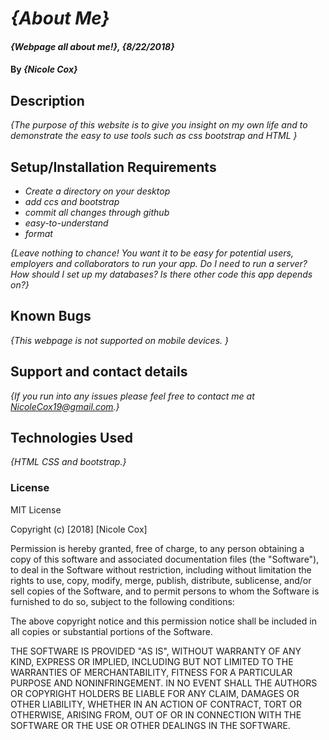 # _{About Me}_

#### _{Webpage all about me!}, {8/22/2018}_

#### By _**{Nicole Cox}**_

## Description

_{The purpose of this website is to give you insight on my own life and to demonstrate the easy to use tools such as css bootstrap and HTML }_

## Setup/Installation Requirements

* _Create a directory on your desktop_
* _add ccs and bootstrap_
* _commit all changes through github_
* _easy-to-understand_
* _format_

_{Leave nothing to chance! You want it to be easy for potential users, employers and collaborators to run your app. Do I need to run a server? How should I set up my databases? Is there other code this app depends on?}_

## Known Bugs

_{This webpage is not supported on mobile devices. }_

## Support and contact details

_{If you run into any issues please feel free to contact me at NicoleCox19@gmail.com.}_

## Technologies Used

_{HTML CSS and bootstrap.}_

### License
MIT License

Copyright (c) [2018] [Nicole Cox]

Permission is hereby granted, free of charge, to any person obtaining a copy
of this software and associated documentation files (the "Software"), to deal
in the Software without restriction, including without limitation the rights
to use, copy, modify, merge, publish, distribute, sublicense, and/or sell
copies of the Software, and to permit persons to whom the Software is
furnished to do so, subject to the following conditions:

The above copyright notice and this permission notice shall be included in all
copies or substantial portions of the Software.

THE SOFTWARE IS PROVIDED "AS IS", WITHOUT WARRANTY OF ANY KIND, EXPRESS OR
IMPLIED, INCLUDING BUT NOT LIMITED TO THE WARRANTIES OF MERCHANTABILITY,
FITNESS FOR A PARTICULAR PURPOSE AND NONINFRINGEMENT. IN NO EVENT SHALL THE
AUTHORS OR COPYRIGHT HOLDERS BE LIABLE FOR ANY CLAIM, DAMAGES OR OTHER
LIABILITY, WHETHER IN AN ACTION OF CONTRACT, TORT OR OTHERWISE, ARISING FROM,
OUT OF OR IN CONNECTION WITH THE SOFTWARE OR THE USE OR OTHER DEALINGS IN THE
SOFTWARE.
